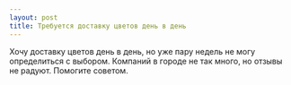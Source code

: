 ```yaml
---
layout: post 
title: Требуется доставку цветов день в день 
--- 
```

Хочу доставку цветов день в день, но уже пару недель не могу определиться с выбором. Компаний в городе не так много, но отзывы не радуют. Помогите советом.